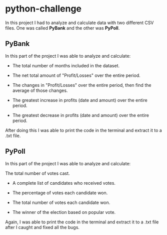 # python-challenge

In this project I had to analyze and calculate data with two different CSV files. One was called **PyBank** and the other was **PyPoll**.

## PyBank

In this part of the project I was able to analyze and calculate:

* The total number of months included in the dataset.

* The net total amount of "Profit/Losses" over the entire period.

* The changes in "Profit/Losses" over the entire period, then find the average of those changes.

* The greatest increase in profits (date and amount) over the entire period.

* The greatest decrease in profits (date and amount) over the entire period.

After doing this I was able to print the code in the terminal and extract it to a .txt file.

## PyPoll

In this part of the project I was able to analyze and calculate:

The total number of votes cast.

* A complete list of candidates who received votes.

* The percentage of votes each candidate won.

* The total number of votes each candidate won.

* The winner of the election based on popular vote.

Again, I was able to print the code in the terminal and extract it to a .txt file after I caught and fixed all the bugs.
